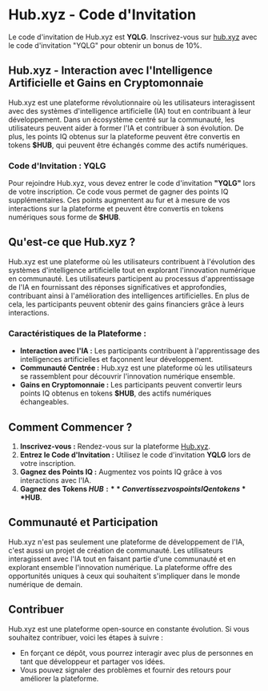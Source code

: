 # Hub.xyz - Code d'Invitation

Le code d'invitation de Hub.xyz est **YQLG**. Inscrivez-vous sur [hub.xyz](https://hub.xyz) avec le code d'invitation "YQLG" pour obtenir un bonus de 10%.

## Hub.xyz - Interaction avec l'Intelligence Artificielle et Gains en Cryptomonnaie

Hub.xyz est une plateforme révolutionnaire où les utilisateurs interagissent avec des systèmes d'intelligence artificielle (IA) tout en contribuant à leur développement. Dans un écosystème centré sur la communauté, les utilisateurs peuvent aider à former l'IA et contribuer à son évolution. De plus, les points IQ obtenus sur la plateforme peuvent être convertis en tokens **$HUB**, qui peuvent être échangés comme des actifs numériques.

### Code d'Invitation : YQLG

Pour rejoindre Hub.xyz, vous devez entrer le code d'invitation **"YQLG"** lors de votre inscription. Ce code vous permet de gagner des points IQ supplémentaires. Ces points augmentent au fur et à mesure de vos interactions sur la plateforme et peuvent être convertis en tokens numériques sous forme de **$HUB**.

## Qu'est-ce que Hub.xyz ?

Hub.xyz est une plateforme où les utilisateurs contribuent à l'évolution des systèmes d'intelligence artificielle tout en explorant l'innovation numérique en communauté. Les utilisateurs participent au processus d'apprentissage de l'IA en fournissant des réponses significatives et approfondies, contribuant ainsi à l'amélioration des intelligences artificielles. En plus de cela, les participants peuvent obtenir des gains financiers grâce à leurs interactions.

### Caractéristiques de la Plateforme :

- **Interaction avec l'IA :** Les participants contribuent à l'apprentissage des intelligences artificielles et façonnent leur développement.
- **Communauté Centrée :** Hub.xyz est une plateforme où les utilisateurs se rassemblent pour découvrir l'innovation numérique ensemble.
- **Gains en Cryptomonnaie :** Les participants peuvent convertir leurs points IQ obtenus en tokens **$HUB**, des actifs numériques échangeables.

## Comment Commencer ?

1. **Inscrivez-vous :** Rendez-vous sur la plateforme [Hub.xyz](https://hub.xyz).
2. **Entrez le Code d'Invitation :** Utilisez le code d'invitation **YQLG** lors de votre inscription.
3. **Gagnez des Points IQ :** Augmentez vos points IQ grâce à vos interactions avec l'IA.
4. **Gagnez des Tokens $HUB :** Convertissez vos points IQ en tokens **$HUB**.

## Communauté et Participation

Hub.xyz n'est pas seulement une plateforme de développement de l'IA, c'est aussi un projet de création de communauté. Les utilisateurs interagissent avec l'IA tout en faisant partie d'une communauté et en explorant ensemble l'innovation numérique. La plateforme offre des opportunités uniques à ceux qui souhaitent s'impliquer dans le monde numérique de demain.

## Contribuer

Hub.xyz est une plateforme open-source en constante évolution. Si vous souhaitez contribuer, voici les étapes à suivre :

- En forçant ce dépôt, vous pourrez interagir avec plus de personnes en tant que développeur et partager vos idées.
- Vous pouvez signaler des problèmes et fournir des retours pour améliorer la plateforme.
